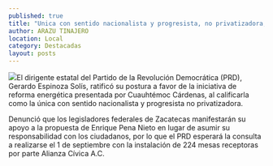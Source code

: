 ```yaml
---
published: true
title: "Unica con sentido nacionalista y progresista, no privatizadora, iniciativa de reforma energética de Cuauhtémoc Cárdenas"
author: ARAZU TINAJERO
location: Local
category: Destacadas
layout: posts
---
```


![](http://i.imgur.com/mpONMGjm.jpg)El dirigente estatal del Partido de la Revolución Democrática (PRD), Gerardo Espinoza Solís, ratificó su postura a favor de la iniciativa de reforma energética presentada por Cuauhtémoc Cárdenas, al calificarla como la única con sentido nacionalista y progresista no privatizadora. 

Denunció que los legisladores federales de Zacatecas manifestarán su apoyo a la propuesta de Enrique Pena Nieto en lugar de asumir su responsabilidad con los ciudadanos, por lo que el PRD esperará la consulta a realizarse el 1 de septiembre con la instalación de 224 mesas receptoras por parte Alianza Cívica A.C.

